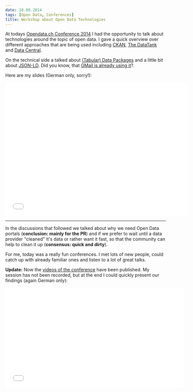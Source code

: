 ```yaml
---
date: 18.09.2014
tags: [Open Data, Conferences]
title: Workshop about Open Data Technologies
---
```


At todays [Opendata.ch Conference 2014](http://opendata.ch/2014) I had the opportunity to talk about technologies around the topic of open data.
I gave a quick overview over different approaches that are being used including [CKAN](http://ckan.org/), [The DataTank](http://thedatatank.com) and [Data Central](http://centraldedados.pt/).

On the technical side a talked about [(Tabular) Data Packages](http://data.okfn.org/standards) and a little bit about [JSON-LD](http://json-ld.org/).
Did you know, that [GMail is already using it](https://developers.google.com/gmail/actions/reference/formats/json-ld)?.

Here are my slides (German only, sorry!):

<iframe src="//slides.com/odi/opendatatech/embed" width="576" height="420" scrolling="no" frameborder="0" webkitallowfullscreen mozallowfullscreen allowfullscreen></iframe>

* * *

In the discussions that followed we talked about why we need Open Data portals (**conclusion: mainly for the PR**) and if
we prefer to wait until a data provider "cleaned" it's data or rather want it fast, so that the community can help to clean it up (**consensus: quick and dirty**).

For me, today was a really fun conferences. I met lots of new people, could catch up with already familiar ones and listen to a lot of great talks.

**Update:** Now the [videos of the conference](https://www.youtube.com/playlist?list=PLofS3lNZcksf4GROXzrAzSdXv7T10nGhX) have been published.
My session has not been recorded, but at the end I could quickly present our findings (again German only):

<iframe width="560" height="315" src="//www.youtube-nocookie.com/embed/-Tg22pvHTKQ?rel=0&start=550" frameborder="0" allowfullscreen></iframe>

